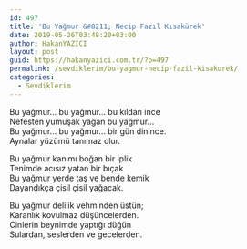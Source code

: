 ```yaml
---
id: 497
title: 'Bu Yağmur &#8211; Necip Fazıl Kısakürek'
date: 2019-05-26T03:48:20+03:00
author: HakanYAZICI
layout: post
guid: https://hakanyazici.com.tr/?p=497
permalink: /sevdiklerim/bu-yagmur-necip-fazil-kisakurek/
categories:
  - Sevdiklerim
---
```

Bu yağmur&#8230; bu yağmur&#8230; bu kıldan ince  
Nefesten yumuşak yağan bu yağmur&#8230;  
Bu yağmur&#8230; bu yağmur&#8230; bir gün dinince.  
Aynalar yüzümü tanımaz olur.

Bu yağmur kanımı boğan bir iplik  
Tenimde acısız yatan bir bıçak  
Bu yağmur yerde taş ve bende kemik  
Dayandıkça çisil çisil yağacak.

Bu yağmur delilik vehminden üstün;  
Karanlık kovulmaz düşüncelerden.  
Cinlerin beynimde yaptığı düğün  
Sulardan, seslerden ve gecelerden.